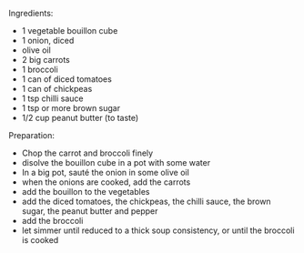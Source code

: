 Ingredients:

- 1 vegetable bouillon cube
- 1 onion, diced
- olive oil
- 2 big carrots
- 1 broccoli
- 1 can of diced tomatoes
- 1 can of chickpeas
- 1 tsp chilli sauce
- 1 tsp or more brown sugar
- 1/2 cup peanut butter (to taste)


Preparation:

- Chop the carrot and broccoli finely
- disolve the bouillon cube in a pot with some water
- In a big pot, sauté the onion in some olive oil
- when the onions are cooked, add the carrots
- add the bouillon to the vegetables
- add the diced tomatoes, the chickpeas, the chilli sauce, the brown sugar, the peanut butter and pepper
- add the broccoli
- let simmer until reduced to a thick soup consistency, or until the broccoli is cooked



